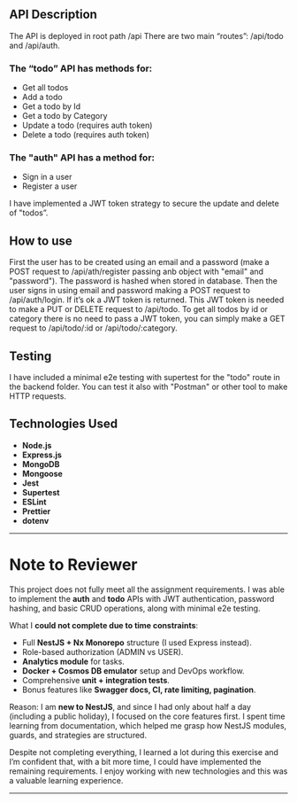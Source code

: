 
## API Description

The API is deployed in root path /api
There are two main “routes”: /api/todo and /api/auth.

### The “todo” API has methods for:
- Get all todos 
- Add a todo 
- Get a todo by Id
- Get a todo by Category
- Update a todo (requires auth token)
- Delete a todo (requires auth token)

### The "auth" API has a method for:
- Sign in a user
- Register a user

I have implemented a JWT token strategy to secure the update and delete of "todos”.


## How to use

First the user has to be created using an email and a password (make a POST request to /api/ath/register passing anb object with "email" and "password").
The password is hashed when stored in database.
Then the user signs in using email and password making a POST request to /api/auth/login.
If it’s ok a JWT token is returned.
This JWT token is needed to make a PUT or DELETE request to /api/todo.
To get all todos by id or category there is no need to pass a JWT token, you can simply make a GET request to /api/todo/:id or /api/todo/:category.

## Testing

I have included a minimal e2e testing with supertest for the "todo" route in the backend folder. You can test it also with "Postman" or other tool to make HTTP requests.

## Technologies Used

- **Node.js**
- **Express.js**
- **MongoDB**
- **Mongoose**
- **Jest**
- **Supertest**
- **ESLint**
- **Prettier**
- **dotenv**

---

# Note to Reviewer

This project does not fully meet all the assignment requirements. I was able to implement the **auth** and **todo** APIs with JWT authentication, password hashing, and basic CRUD operations, along with minimal e2e testing.

What I **could not complete due to time constraints**:

* Full **NestJS + Nx Monorepo** structure (I used Express instead).
* Role-based authorization (ADMIN vs USER).
* **Analytics module** for tasks.
* **Docker + Cosmos DB emulator** setup and DevOps workflow.
* Comprehensive **unit + integration tests**.
* Bonus features like **Swagger docs, CI, rate limiting, pagination**.

Reason:
I am **new to NestJS**, and since I had only about half a day (including a public holiday), I focused on the core features first. I spent time learning from documentation, which helped me grasp how NestJS modules, guards, and strategies are structured.

Despite not completing everything, I learned a lot during this exercise and I’m confident that, with a bit more time, I could have implemented the remaining requirements. I enjoy working with new technologies and this was a valuable learning experience.

---
